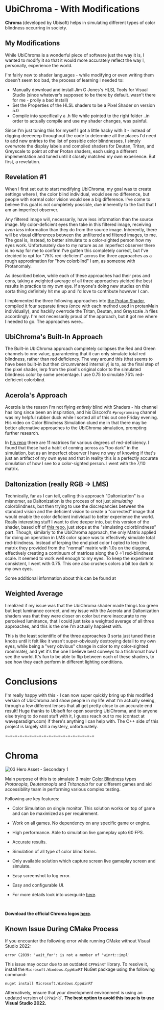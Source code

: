 # UbiChroma - With Modifications
**Chroma** (developed by Ubisoft) helps in simulating different types of color blindness occurring in society.

## My Modifications
While UbiChroma is a wonderful piece of software just the way it is, I wanted to modify it so that it would more accurately reflect the way I, personally, experience the world.

I'm fairly new to shader languages - while modifying or even writing them doesn't seem too bad, the process of learning I needed to:
- Manually download and install Jim G Jones's HLSL Tools for Visual Studio (since whatever's supposed to be there by default..wasn't there for me - prolly a bad install)
- Set the Properties of the HLSL shaders to be a Pixel Shader on version 5.0
- Compile into specifically a .h file while pointed to the right folder 
..in order to actually compile and use my shader changes, was painful.

Since I'm just tuning this for myself I got a little hacky with it - instead of digging deeeeeep throughout the code to determine all the places I'd need to add new entries to the list of possible color blindnesses, I simply overwrote the display labels and compiled shaders for Deutan, Tritan, and Greyscale to point at other Protan shaders, each using a different implementation and tuned until it closely matched my own experience. But first, a revelation.

## Revelation #1
When I first set out to start modifying UbiChroma, my goal was to create settings where I, the color blind individual, would see no difference, but people with normal color vision would see a big difference. I've come to believe this goal is not completely possible, due inherently to the fact that I am an imperfect observer.

Any filtered image will, necessarily, have less information than the source image. My color-deficient eyes then take in this filtered image, receiving *even less* information than they do from the source image. Inherently, there will be visual differences between the unfiltered and filtered images, to me. The goal is, instead, to better simulate to a color-sighted person how my eyes work. Unfortunately due to my nature as an imperfect observer there is no way for me to confirm I've gotten this completely correct, but I've decided to opt for "75% red-deficient" across the three approaches as a rough approximation for "how colorblind" I am, as someone with Protanomaly.

As described below, while each of these approaches had their pros and cons, taking a weighted average of all three approaches yielded the best results in practice to my own eye. If anyone's doing new studies on this sorta thing definitely hit me up and I'd love to contribute however I can.

I implemented the three following approaches into [the Protan Shader](https://github.com/agincel/UbiChroma/blob/main/source/shaders/ProtanPixelShader.hlsl), compiled it four separate times (once with each method used in protanMain individually), and hackily overrode the Tritan, Deutan, and Greyscale .h files accordingly. I'm not necessarily proud of the approach, but it got me where I needed to go. The approaches were...

## UbiChroma's Built-In Approach
The Built-in UbiChroma approach completely collapses the Red and Green channels to one value, guaranteeing that it can only simulate total red blindness, rather than red deficiency. The way around this (that seems to have been built-in but then circumvented internally) is to, as the final step of the pixel shader, lerp from the pixel's original color to the simulated blindness color by some percentage. I use 0.75 to simulate 75% red-deficient colorblind.

## Acerola's Approach
Acerola is the reason I'm not flying *entirely* blind with Shaders - his channel has long since been an inspiration, and his Discord's `#programming` channel was my helpful rubber duck while I sorted all of this out one Friday evening. His video on Color Blindness Simulation clued me in that there may be better alternative approaches to the UbiChroma simulation, prompting further research.

In [his repo](https://github.com/GarrettGunnell/Post-Processing/blob/main/Assets/Color%20Blindness/) there are 11 matrices for various degrees of red-deficiency. I found that these had a habit of coming across as "too dark" in the simulation, but as an imperfect observer I have no way of knowing if that's just an artifact of my own eyes and that in reality this is a perfectly accurate simulation of how I see to a color-sighted person. I went with the 7/10 matrix.

## Daltonization (really RGB -> LMS)
Technically, far as I can tell, calling this approach "Daltonization" is a misnomer, as Daltonization is the process of not just *simulating* colorblindness, but then trying to use the discrepancies between the standard vision and the deficient vision to create a "corrected" image that would enable the color deficient individual to better experience the world. Really interesting stuff I want to dive deeper into, but this version of the shader, based off of [this repo](https://gist.github.com/jcdickinson/580b7fb5cc145cee8740), just stops at the "simulating colorblindness" part. Though, similarly to the UbiChroma approach, the only Matrix applied for doing an operation in LMS color space was to effectively simulate total red-blindness. Instead of lerping the end pixel color I opted to lerp the matrix they provided from the "normal" matrix with 1.0s on the diagonal, effectively creating a continuum of matrices along the 0->1 red-blindness scale. It seemed to work well enough to my eyes. To keep the experiment consistent, I went with 0.75. This one also crushes colors a bit too dark to my own eyes.

Some additional information about this can be found at []()

## Weighted Average
I realized if my issue was that the UbiChroma shader made things too green but kept luminance correct, and my issue with the Acerola and Daltonization shaders was that they were closer on color but more inaccurate to my perceived luminance, that I could just take a weighted average of all three approaches, and this is the one I'm actually happiest with.

This is the least scientific of the three approaches (I sorta just tuned these knobs until it felt like it wasn't super-obviously destroying detail to my own eyes, while being a "very obvious" change in color to my color-sighted roommate), and yet it's the one I believe best conveys to a trichromat how I see the world. It's fun to be able to flip between each of these shaders, to see how they each perform in different lighting conditions.

# Conclusions
I'm really happy with this - I can now super quickly bring up this modified version of UbiChroma and show people in my life what I'm actually seeing, through a few different lenses that all get pretty close to an accurate end result! Huge thanks to Ubisoft for open sourcing UbiChroma, and to anyone else trying to do neat stuff with it, I guess reach out to me (contact at waveparadigm.com) if there's anything I can help with. The C++ side of this project is largely still a mystery, unfortunately.

=-=-=-=-=-=-=-=-=-=-=-=-=-=-=-=-=-=-=

# Chroma

![03 Hero Asset - Secondary 1](https://github.com/user-attachments/assets/24da16ce-ee0d-42d2-a6c4-d3329086e095)

Main purpose of this is to simulate 3 major [Color Blindness](https://en.wikipedia.org/wiki/Color_blindness) types _Protanopia_, _Deuteranopia_ and _Tritanopia_ for our different games and aid accessibility team in performing various complex testing.

Following are key features:

- Color Simulation on single monitor. This solution works on top of game and can be maximized as per requirement.
- Work on all games. No dependency on any specific game or engine.
- High performance. Able to simulation live gameplay upto 60 FPS.
- Accurate results. 
- Simulation of all type of color blind forms.
- Only available solution which capture screen live gameplay screen and simulate.
- Easy screenshot to log error.
- Easy and configurable UI.




- For more details look into userguide [here](source/Userguide.pdf).
<br/>

**Download the official Chroma logos [here](assets/logos).**

## Known Issue During CMake Process
If you encounter the following error while running CMake without Visual Studio 2022:

```
error C2039: 'wait_for': is not a member of 'winrt::impl'
```

This issue may occur due to an outdated `CPPWinRT` library. To resolve it, install the `Microsoft.Windows.CppWinRT` NuGet package using the following command:

```sh
nuget install Microsoft.Windows.CppWinRT
```

Alternatively, ensure that your development environment is using an updated version of `CPPWinRT`. **The best option to avoid this issue is to use Visual Studio 2022.**
